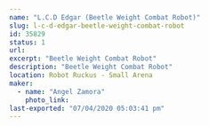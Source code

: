 ```yaml
---
name: "L.C.D Edgar (Beetle Weight Combat Robot)"
slug: l-c-d-edgar-beetle-weight-combat-robot
id: 35829
status: 1
url: 
excerpt: "Beetle Weight Combat Robot"
description: "Beetle Weight Combat Robot"
location: Robot Ruckus - Small Arena
maker:
  - name: "Angel Zamora"
    photo_link: 
last-exported: "07/04/2020 05:03:41 pm"
---
```

